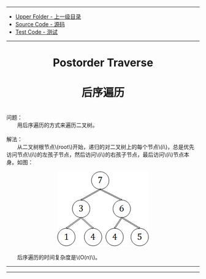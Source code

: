 <script type="text/javascript" async src="//cdn.bootcss.com/mathjax/2.7.0/MathJax.js?config=TeX-AMS-MML_HTMLorMML"></script>
<script type="text/javascript" async src="https://cdnjs.cloudflare.com/ajax/libs/mathjax/2.7.1/MathJax.js?config=TeX-MML-AM_CHTML"></script>

--------
* [Upper Folder - 上一级目录](../../)
* [Source Code - 源码](https://github.com/zhaochenyou/Way-to-Algorithm/blob/master/src/GraphTheory/Traverse/PostorderTraverse.hpp)
* [Test Code - 测试](https://github.com/zhaochenyou/Way-to-Algorithm/blob/master/src/GraphTheory/Traverse/PostorderTraverse.cpp)

--------

<div>
<h1 align="center">Postorder Traverse</h1>
<h1 align="center">后序遍历</h1>
<br>
问题： <br>
&emsp;&emsp;用后序遍历的方式来遍历二叉树。 <br>
<br>
解法： <br>
&emsp;&emsp;从二叉树根节点\(root\)开始，递归的对二叉树上的每个节点\(i\)，总是优先访问节点\(i\)的左孩子节点，然后访问\(i\)的右孩子节点，最后访问\(i\)节点本身。如图： <br>
<p align="center"><img src="../res/PostorderTraverse1.png" /></p>
&emsp;&emsp;后序遍历的时间复杂度是\(O(n)\)。 <br>
</div>

--------
--------

